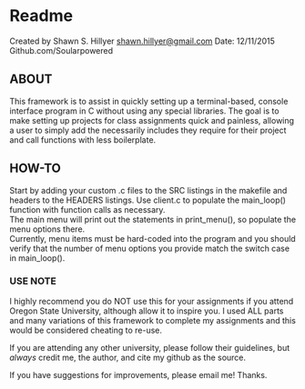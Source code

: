 # Readme
Created by Shawn S. Hillyer
shawn.hillyer@gmail.com
Date: 12/11/2015
Github.com/Soularpowered

## ABOUT
This framework is to assist in quickly setting up a terminal-based, console interface program in C without using any special libraries. The goal is to make setting up projects for class assignments quick and painless, allowing a user to simply add the necessarily includes they require for their project and call functions with less boilerplate.

## HOW-TO
Start by adding your custom .c files to the SRC listings in the makefile and headers to the HEADERS listings. Use client.c to populate the main_loop() function with function calls as necessary.  
The main menu will print out the statements in print_menu(), so populate the menu options there.  
Currently, menu items must be hard-coded into the program and you should verify that the number of menu options you provide match the switch case in main_loop().


### USE NOTE
I highly recommend you do NOT use this for your assignments if you
attend Oregon State University, although allow it to inspire you. I used
ALL parts and many variations of this framework to complete my assignments
and this would be considered cheating to re-use.  

If you are attending any other university, please follow their guidelines, but
*always* credit me, the author, and cite my github as the source.  

If you have suggestions for improvements, please email me! Thanks.  

